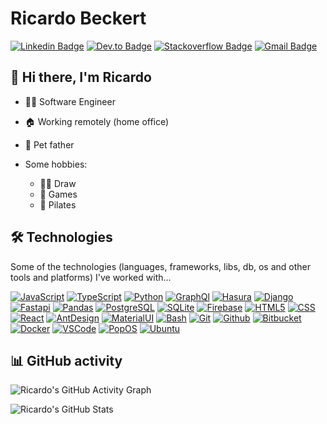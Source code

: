 # Ricardo Beckert
[![Linkedin Badge](https://img.shields.io/badge/-Linkedin-blue?style=flat-square&logo=Linkedin&logoColor=white&link=https://br.linkedin.com/in/ricardo-beckert/)](https://br.linkedin.com/in/ricardo-beckert/)
[![Dev.to Badge](https://img.shields.io/badge/-Dev.to-black?style=flat-square&logo=Dev.to&logoColor=white&link=https://dev.to/ricardobz)](https://dev.to/ricardobz)
[![Stackoverflow Badge](https://img.shields.io/badge/-Stackoverflow-4CA143?style=flat-square&logo=Stackoverflow&logoColor=white&link=https://stackoverflow.com/users/11786651)](https://stackoverflow.com/users/11786651)
[![Gmail Badge](https://img.shields.io/badge/-beckert.ricardo@gmail.com-c14438?style=flat-square&logo=Gmail&logoColor=white&link=mailto:beckert.ricardo@gmail.com)](mailto:beckert.ricardo@gmail.com)

## 📛 Hi there, I'm Ricardo

- 🧑‍💻 Software Engineer
- 🏠 Working remotely (home office)
- 🐾 Pet father

- Some hobbies:
  - 🧑‍🎨 Draw
  - 👾 Games
  - 🧘 Pilates

## 🛠️ Technologies

Some of the technologies (languages, frameworks, libs, db, os and other tools and platforms) I've worked with...


[![JavaScript](https://img.shields.io/badge/JavaScript-323330?style=for-the-badge&logo=javascript&logoColor=F7DF1E&style=flat)](https://www.javascript.com/)
[![TypeScript](https://img.shields.io/badge/-TypeScript-3178C6?logo=typescript&logoColor=white&style=flat)](https://www.typescriptlang.org/)
[![Python](https://img.shields.io/badge/Python-FFD43B?style=for-the-badge&logo=python&logoColor=blue&style=flat)](https://www.python.org/)
[![GraphQl](https://img.shields.io/badge/-GraphQL-E10098?logo=graphql&logoColor=white&style=flat)](https://graphql.org/)
[![Hasura](https://img.shields.io/badge/-Hasura-1EB4D4?logo=hasura&logoColor=white&style=flat)](https://hasura.io/)
[![Django](https://img.shields.io/badge/Django-092E20?style=for-the-badge&logo=django&logoColor=green&style=flat)](https://www.djangoproject.com/)
[![Fastapi](https://img.shields.io/badge/Fastapi-109989?style=for-the-badge&logo=FASTAPI&logoColor=white&style=flat)](https://fastapi.tiangolo.com/)
[![Pandas](https://img.shields.io/badge/Pandas-2C2D72?style=for-the-badge&logo=pandas&logoColor=white&style=flat)](https://pandas.pydata.org/)
[![PostgreSQL](https://img.shields.io/badge/-PostgreSQL-4169E1?logo=postgresql&logoColor=white&style=flat)](https://www.postgresql.org/)
[![SQLite](https://img.shields.io/badge/SQLite-07405E?style=for-the-badge&logo=sqlite&logoColor=white&style=flat)](https://www.sqlite.org/index.html)
[![Firebase](https://img.shields.io/badge/Firebase-ffca28?style=for-the-badge&logo=firebase&logoColor=black&style=flat)](https://firebase.google.com/)
[![HTML5](https://img.shields.io/badge/-HTML5-E34F26?logo=HTML5&logoColor=white&style=flat)](https://developer.mozilla.org/en-US/docs/Glossary/HTML5)
[![CSS](https://img.shields.io/badge/-CSS3-1572B6?logo=css3&logoColor=white&style=flat)](https://developer.mozilla.org/en-US/docs/Web/CSS)
[![React](https://img.shields.io/badge/-React-61DAFB?logo=react&logoColor=white&style=flat)](https://reactjs.org/)
[![AntDesign](https://img.shields.io/badge/Ant%20Design-1890FF?style=for-the-badge&logo=antdesign&logoColor=white&style=flat)](https://ant.design/)
[![MaterialUI](https://img.shields.io/badge/Material%20UI-007FFF?style=for-the-badge&logo=mui&logoColor=white&style=flat)](https://mui.com/)
[![Bash](https://img.shields.io/badge/-Bash-4EAA25?logo=gnubash&logoColor=black&style=flat)](https://tiswww.case.edu/php/chet/bash/bashtop.html)
[![Git](https://img.shields.io/badge/-Git-F05032?logo=git&logoColor=white&style=flat)](https://git-scm.com/)
[![Github](https://img.shields.io/badge/GitHub-100000?style=for-the-badge&logo=github&logoColor=white&style=flat)](https://github.com/)
[![Bitbucket](https://img.shields.io/badge/Bitbucket-0747a6?style=for-the-badge&logo=bitbucket&logoColor=white&style=flat)](https://bitbucket.org/)
[![Docker](https://img.shields.io/badge/Docker-2CA5E0?style=for-the-badge&logo=docker&logoColor=white&style=flat)](https://www.docker.com/)
[![VSCode](https://img.shields.io/badge/VSCode-0078D4?style=for-the-badge&logo=visual%20studio%20code&logoColor=white&style=flat)](https://code.visualstudio.com/)
[![PopOS](https://img.shields.io/badge/Pop!_OS-48B9C7?style=for-the-badge&logo=Pop!_OS&logoColor=black&style=flat)](https://pop.system76.com/)
[![Ubuntu](https://img.shields.io/badge/Ubuntu-E95420?style=for-the-badge&logo=ubuntu&logoColor=white&style=flat)](https://ubuntu.com/)



## 📊 GitHub activity

![Ricardo's GitHub Activity Graph](https://github-readme-activity-graph.cyclic.app/graph?username=ricardobz&theme=minimal)

![Ricardo's GitHub Stats](https://github-profile-summary-cards.vercel.app/api/cards/profile-details?username=ricardobz&theme=github)

<!--
**ricardobz/ricardobz** is a ✨ _special_ ✨ repository because its `README.md` (this file) appears on your GitHub profile.

Here are some ideas to get you started:

- 🔭 I’m currently working on ...
- 🌱 I’m currently learning ...
- 👯 I’m looking to collaborate on ...
- 🤔 I’m looking for help with ...
- 💬 Ask me about ...
- 📫 How to reach me: ...
- 😄 Pronouns: ...
- ⚡ Fun fact: ...
-->
